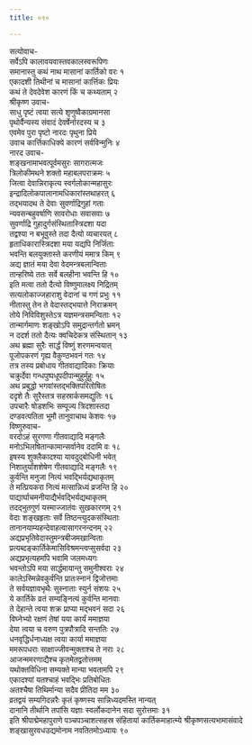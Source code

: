 ```yaml
---
title: ०९०

---
```

सत्योवाच-  
सर्वेऽपि कालावयवास्तवकालस्वरूपिणः  
समानास्तु कथं नाथ मासानां कार्तिको वरः १  
एकादशी तिथीनां च मासानां कार्त्तिकः प्रियः  
कथं ते देवदेवेश कारणं किं च कथ्यताम् २  
श्रीकृष्ण उवाच-  
साधु पृष्टं त्वया सत्ये शृणुष्वैकाग्रमानसा  
पृथोर्वैन्यस्य संवादं देवर्षेर्नारदस्य च ३  
एवमेव पुरा पृष्टो नारदः पृथुना प्रिये  
उवाच कार्त्तिकाधिक्ये कारणं सर्वविन्मुनिः ४  
नारद उवाच-  
शङ्खनामाभवत्पूर्वमसुरः सागरात्मजः  
त्रिलोकीमथने शक्तो महाबलपराक्रमः ५  
जित्वा देवान्निराकृत्य स्वर्गलोकान्महासुरः  
इन्द्रादिलोकपालानामधिकारांस्तथाहरत् ६  
तद्भयादथ ते देवाः सुवर्णाद्रिगुहां गताः  
न्यवसन्बहुवर्षाणि सावरोधाः सवासवाः ७  
सुवर्णाद्रि गुहादुर्गसंस्थितास्त्रिदशा यदा  
तद्वश्या न बभूवुस्ते तदा दैत्यो व्यचारयत् ८  
हृताधिकारास्त्रिदशा मया यद्यपि निर्जिताः  
भवन्ति बलयुक्तास्ते करणीयं ममात्र किम् ९  
अद्य ज्ञातं मया देवा वेदमन्त्रबलान्विताः  
तान्हरिष्ये ततः सर्वे बलहीना भवन्ति हि १०  
इति मत्वा ततो दैत्यो विष्णुमालक्ष्य निद्रितम्  
सत्यलोकाज्जहाराशु वेदानां च गणं प्रभुः ११  
नीतास्तु तेन ते वेदास्तद्भयात्ते निराक्रमन्  
तोये निविविशुस्तेऽत्र यज्ञमन्त्रसमन्विताः १२  
तान्मार्गमाणः शङ्खोऽपि समुद्रान्तर्गतो भ्रमन्  
न ददर्श ततो दैत्यः क्वचिदेकत्र संस्थितान् १३  
अथ ब्रह्मा सुरैः सार्द्धं विष्णुं शरणमन्वयात्  
पूजोपकरणं गृह्य वैकुण्ठभवनं गतः १४  
तत्र तस्य प्रबोधाय गीतवाद्यादिकाः क्रियाः  
चक्रुर्देवा गन्धपुष्पधूपदीपान्मुहुर्मुहुः १५  
अथ प्रबुद्धो भगवांस्तद्भक्तिपरितोषितः  
ददृशे तैः सुरैस्तत्र सहस्रार्कसमद्युतिः १६  
उपचारैः षोडशभिः सम्पूज्य त्रिदशास्तदा  
दण्डवत्पतिता भूमौ तानुवाचाथ केशवः १७  
विष्णुरुवाच-  
वरदोऽहं सुरगणा गीतवाद्यादि मङ्गलैः  
मनोऽभिलषितान्कामान्सर्वानेव ददामि वः १८  
इषस्य शुक्लैकादश्या यावदुद्बोधिनी भवेत्  
निशातुर्यांशशेषेण गीतवाद्यादि मङ्गलैः १९  
कुर्वन्ति मनुजा नित्यं भवद्भिर्यद्यथाकृतम्  
ते मत्प्रियकरा नित्यं मत्सान्निध्यं व्रजन्ति हि २०  
पाद्यार्घाचमनीयाद्यैर्भवद्भिर्यद्यथाकृतम्  
तदद्भुतगुणं यस्माज्जातंवः सुखकारणम् २१  
वेदाः शङ्खहृताः सर्वे तिष्ठन्त्युदकसंस्थिताः  
तानानयाम्यहन्देवाहत्वासागरनन्दनम् २२  
अद्यप्रभृतिवेदास्तुमन्त्रबीजमखान्विताः  
प्रत्यब्दङ्कार्तिकेमासिविश्रमन्त्वप्सुसर्वदा २३  
अद्यप्रभृत्यहमपि भवामि जलमध्यगः  
भवन्तोऽपि मया सार्द्धमायान्तु समुनीश्वराः २४  
कालेऽस्मिन्नेवकुर्वन्ति प्रातःस्नानं द्विजोत्तमाः  
ते सर्वयज्ञावभृथैः सुस्नाताः स्युर्न संशयः २५  
ये कार्तिके व्रतं सम्यङ्नित्यं कुर्वन्ति मानवाः  
ते देहान्ते त्वया शक्र प्राप्या मद्भवनं सदा २६  
विघ्नेभ्यो रक्षणं तेषां यया कार्यं ममाज्ञया  
देया त्वया च वरुण पुत्रपौत्रादि सन्ततिः २७  
धनवृद्धिर्धनाध्यक्ष त्वया कार्या ममाज्ञया  
ममरूपधराः साक्षाज्जीवन्मुक्ताश्च ते नराः २८  
आजन्ममरणाद्यैश्च कृतमेतद्व्रतोत्तमम्  
यथोक्तविधिना सम्यक्ते मान्या भवतामपि २९  
एकादश्यां यतश्चाहं भवद्भिः प्रतिबोधितः  
अतश्चैषा तिथिर्मान्या सदैव प्रीतिदा मम ३०  
व्रतद्वयं सम्यगिदन्नरैः कृतं कृष्णस्य सान्निध्यदमस्ति नान्यत्  
दानानि तीर्थानि तपांसि यज्ञाः स्वर्लोकदानेन सदा सुरोत्तमाः ३१  
इति श्रीपाद्मेमहापुराणे पञ्चपञ्चाशत्सहस्र संहितायां कार्तिकमाहात्म्ये श्रीकृष्णसत्यभामासंवादे शङ्खासुरवधउद्यमोनाम नवतितमोऽध्यायः ९०